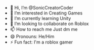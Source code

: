 - 👋 Hi, I’m @SonicCreatorCoder
- 👀 I’m interested in Creating Games
- 🌱 I’m currently learning Unity
- 💞️ I’m looking to collaborate on Roblox
- 📫 How to reach me Just dm me
- 😄 Pronouns: He/Him
- ⚡ Fun fact: I'm a roblox gamer
  

<!---
SonicCreatorCoder/SonicCreatorCoder is a ✨ special ✨ repository because its `README.md` (this file) appears on your GitHub profile.
You can click the Preview link to take a look at your changes.
--->
